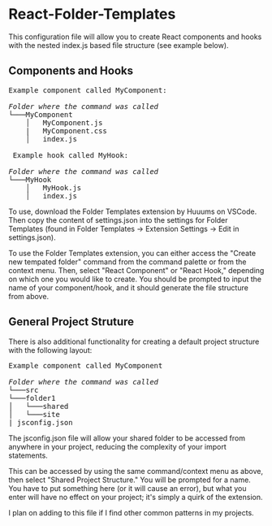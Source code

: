 # React-Folder-Templates

This configuration file will allow you to create React components and hooks with the nested index.js based file structure (see example below).

## Components and Hooks

<pre>
Example component called MyComponent:

<i>Folder where the command was called</i>
└───MyComponent
    │   MyComponent.js
    |   MyComponent.css
    │   index.js
 
 Example hook called MyHook:

<i>Folder where the command was called</i>
└───MyHook
    │   MyHook.js
    │   index.js
</pre>

To use, download the Folder Templates extension by Huuums on VSCode. Then copy the content of settings.json into the settings for Folder Templates (found in Folder Templates -> Extension Settings -> Edit in settings.json).

To use the Folder Templates extension, you can either access the "Create new tempated folder" command from the command palette or from the context menu. Then, select "React Component" or "React Hook," depending on which one you would like to create. You should be prompted to input the name of your component/hook, and it should generate the file structure from above.

## General Project Struture

There is also additional functionality for creating a default project structure with the following layout:

<pre>
Example component called MyComponent

<i>Folder where the command was called</i>
└───src
└───folder1
│   └───shared
│   └───site
| jsconfig.json
</pre>

The jsconfig.json file will allow your shared folder to be accessed from anywhere in your project, reducing the complexity of your import statements.

This can be accessed by using the same command/context menu as above, then select "Shared Project Structure." You will be prompted for a name. You have to put something here (or it will cause an error), but what you enter will have no effect on your project; it's simply a quirk of the extension.

I plan on adding to this file if I find other common patterns in my projects.
